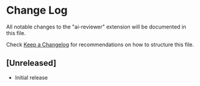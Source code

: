 # Change Log

All notable changes to the "ai-reviewer" extension will be documented in this file.

Check [Keep a Changelog](http://keepachangelog.com/) for recommendations on how to structure this file.

## [Unreleased]

- Initial release